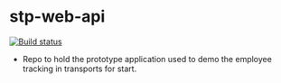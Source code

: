 # stp-web-api
[![Build status](https://dev.azure.com/Apptelier/Shuttle%20Tracker%20Prototype/_apis/build/status/STP%20Web%20api-CI)](https://dev.azure.com/Apptelier/Shuttle%20Tracker%20Prototype/_build/latest?definitionId=3)

* Repo to hold the prototype application used to demo the employee tracking in transports for start.
